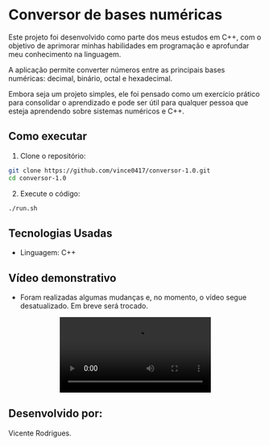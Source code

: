# Conversor de bases numéricas

Este projeto foi desenvolvido como parte dos meus estudos em C++, com o objetivo de aprimorar minhas habilidades em programação e aprofundar meu conhecimento na linguagem.

A aplicação permite converter números entre as principais bases numéricas: decimal, binário, octal e hexadecimal.

Embora seja um projeto simples, ele foi pensado como um exercício prático para consolidar o aprendizado e pode ser útil para qualquer pessoa que esteja aprendendo sobre sistemas numéricos e C++.

## Como executar

1. Clone o repositório:
```bash
git clone https://github.com/vince0417/conversor-1.0.git
cd conversor-1.0
```

2. Execute o código:
```bash
./run.sh
```

## Tecnologias Usadas

- Linguagem: C++

## Vídeo demonstrativo
- Foram realizadas algumas mudanças e, no momento, o vídeo segue desatualizado. Em breve será trocado. 
<div align="center" >
   <video src="https://github.com/user-attachments/assets/d8e99ae7-ba8a-4400-a85b-6a04ca58551a" /></a>
</div>

## Desenvolvido por:
Vicente Rodrigues.
